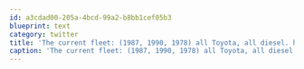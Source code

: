 ```yaml
---
id: a3cdad00-205a-4bcd-99a2-b8bb1cef05b3
blueprint: text
category: twitter
title: 'The current fleet: (1987, 1990, 1978) all Toyota, all diesel. http://twitpic.com/3e5mvv'
caption: 'The current fleet: (1987, 1990, 1978) all Toyota, all diesel. http://twitpic.com/3e5mvv'
---
```

